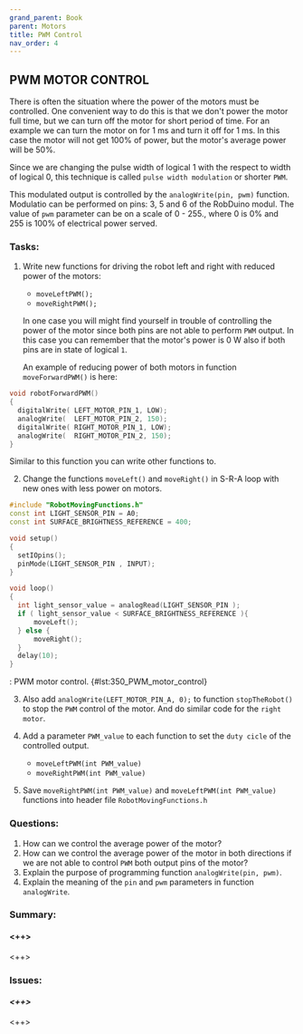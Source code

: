 ```yaml
---
grand_parent: Book
parent: Motors
title: PWM Control
nav_order: 4
---
```


## PWM MOTOR CONTROL

There is often the situation where the power of the motors must be controlled.
One convenient way to do this is that we don't power the motor full time,
but we can turn off the motor for short period of time. For an example we can turn
the motor on for 1 ms and turn it off for 1 ms. In this case the motor will
not get 100% of power, but the motor's average power will be 50%.

Since we are changing the pulse width of logical 1 with the respect to width of
logical 0, this technique is called `pulse width modulation` or shorter `PWM`.

This modulated output is controlled by the `analogWrite(pin, pwm)` function. Modulatio
can be performed on pins: 3, 5 and 6 of the RobDuino modul. The value of `pwm` parameter
can be on a scale of 0 - 255., where 0 is 0% and 255 is 100% of electrical power served.

### Tasks:

1. Write new functions for driving the robot left and right with reduced power of the motors:
    - `moveLeftPWM();`
    - `moveRightPWM();`

    In one case you will might find yourself in trouble of controlling the power of the motor since
    both pins are not able to perform `PWM` output. In this case you can remember that the motor's
    power is 0 W also if both pins are in state of logical `1`.

    An example of reducing power of both motors in function `moveForwardPWM()` is here:

```cpp
void robotForwardPWM()
{
  digitalWrite( LEFT_MOTOR_PIN_1, LOW);
  analogWrite(  LEFT_MOTOR_PIN_2, 150);
  digitalWrite( RIGHT_MOTOR_PIN_1, LOW);
  analogWrite(  RIGHT_MOTOR_PIN_2, 150);
}
```

   Similar to this function you can write other functions to.

2. Change the functions `moveLeft()` and `moveRight()` in S-R-A loop with new ones with less power
    on motors.

```cpp
#include "RobotMovingFunctions.h"
const int LIGHT_SENSOR_PIN = A0;
const int SURFACE_BRIGHTNESS_REFERENCE = 400;

void setup()
{
  setIOpins();
  pinMode(LIGHT_SENSOR_PIN , INPUT);
}

void loop()
{
  int light_sensor_value = analogRead(LIGHT_SENSOR_PIN );
  if ( light_sensor_value < SURFACE_BRIGHTNESS_REFERENCE ){
      moveLeft();
  } else {
      moveRight();
  }
  delay(10);
}
```
: PWM motor control. {#lst:350_PWM_motor_control}

3. Also add `analogWrite(LEFT_MOTOR_PIN_A, 0);` to function `stopTheRobot()` to stop the `PWM` control
    of the motor. And do similar code for the `right motor`.

4. Add a parameter `PWM_value` to each function to set the `duty cicle` of the controlled output.
    - `moveLeftPWM(int PWM_value)`
    - `moveRightPWM(int PWM_value)`

5. Save `moveRightPWM(int PWM_value)` and `moveLeftPWM(int PWM_value)` functions into header file `RobotMovingFunctions.h`


### Questions:

1. How can we control the average power of the motor?
2. How can we control the average power of the motor in both directions
    if we are not able to control `PWM` both output pins of the motor?
3. Explain the purpose of programming function `analogWrite(pin, pwm)`.
4. Explain the meaning of the `pin` and `pwm` parameters in function `analogWrite`.

### Summary:

#### <++>

<++>

### Issues:

#### *<++>*

<++>

